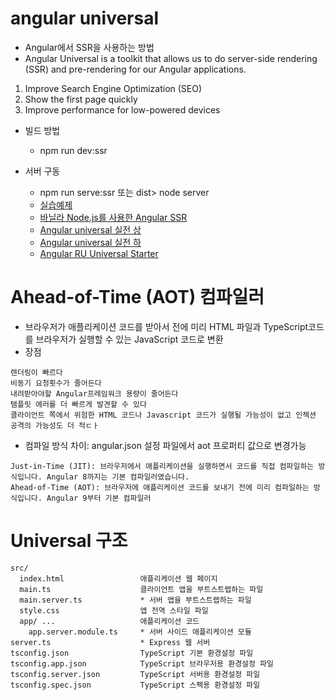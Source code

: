 
# angular universal
- Angular에서 SSR을 사용하는 방법
- Angular Universal is a toolkit that allows us to do server-side rendering (SSR) and pre-rendering for our Angular applications.
1. Improve Search Engine Optimization (SEO)
2. Show the first page quickly
3. Improve performance for low-powered devices

- 빌드 방법
  - npm run dev:ssr

- 서버 구동
  - npm run serve:ssr 또는 dist> node server
  - [실습예제](https://ksrae.github.io//angular/angular-universal/)
  - [바닐라 Node.js를 사용한 Angular SSR](https://dev.to/igorfilippov3/angular-ssr-with-vanilla-node-js-15pj)
  - [Angular universal 실전 상](https://m.blog.naver.com/kitepc/221380895021)
  - [Angular universal 실전 하](https://m.blog.naver.com/kitepc/221380916242)
  - [Angular RU Universal Starter](https://github.com/Angular-RU/universal-starter)

# Ahead-of-Time (AOT) 컴파일러
- 브라우저가 애플리케이션 코드를 받아서 전에 미리 HTML 파일과 TypeScript코드를 브라우저가 실행할 수 있는 JavaScript 코드로 변환
- 장점
```
렌더링이 빠르다
비동기 요청횟수가 줄어든다
내려받아야할 Angular프레임워크 용량이 줄어든다
템플릿 에러를 더 빠르게 발견할 수 있다
클라이언트 쪽에서 위험한 HTML 코드나 Javascript 코드가 실행될 가능성이 없고 인젝션 공격의 가능성도 더 적ㄷㅏ
```
- 컴파일 방식 차이: angular.json 설정 파일에서 aot 프로퍼티 값으로 변경가능
```
Just-in-Time (JIT): 브라우저에서 애플리케이션을 실행하면서 코드를 직접 컴파일하는 방식입니다. Angular 8까지는 기본 컴파일러였습니다.
Ahead-of-Time (AOT): 브라우저에 애플리케이션 코드를 보내기 전에 미리 컴파일하는 방식입니다. Angular 9부터 기본 컴파일러
```

# Universal 구조
```
src/
  index.html                 애플리케이션 웹 페이지
  main.ts                    클라이언트 앱을 부트스트랩하는 파일
  main.server.ts             * 서버 앱을 부트스트랩하는 파일
  style.css                  앱 전역 스타일 파일
  app/ ...                   애플리케이션 코드
    app.server.module.ts     * 서버 사이드 애플리케이션 모듈
server.ts                    * Express 웹 서버
tsconfig.json                TypeScript 기본 환경설정 파일
tsconfig.app.json            TypeScript 브라우저용 환경설정 파일
tsconfig.server.json         TypeScript 서버용 환경설정 파일
tsconfig.spec.json           TypeScript 스펙용 환경설정 파일
```

